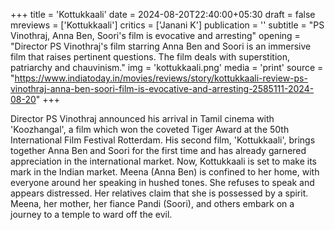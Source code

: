 +++
title = 'Kottukkaali'
date = 2024-08-20T22:40:00+05:30
draft = false
mreviews = ['Kottukkaali']
critics = ['Janani K']
publication = ''
subtitle = "PS Vinothraj, Anna Ben, Soori's film is evocative and arresting"
opening = "Director PS Vinothraj's film starring Anna Ben and Soori is an immersive film that raises pertinent questions. The film deals with superstition, patriarchy and chauvinism."
img = 'kottukkaali.png'
media = 'print'
source = "https://www.indiatoday.in/movies/reviews/story/kottukkaali-review-ps-vinothraj-anna-ben-soori-film-is-evocative-and-arresting-2585111-2024-08-20"
+++

Director PS Vinothraj announced his arrival in Tamil cinema with 'Koozhangal', a film which won the coveted Tiger Award at the 50th International Film Festival Rotterdam. His second film, 'Kottukkaali', brings together Anna Ben and Soori for the first time and has already garnered appreciation in the international market. Now, Kottukkaali is set to make its mark in the Indian market. Meena (Anna Ben) is confined to her home, with everyone around her speaking in hushed tones. She refuses to speak and appears distressed. Her relatives claim that she is possessed by a spirit. Meena, her mother, her fiance Pandi (Soori), and others embark on a journey to a temple to ward off the evil.